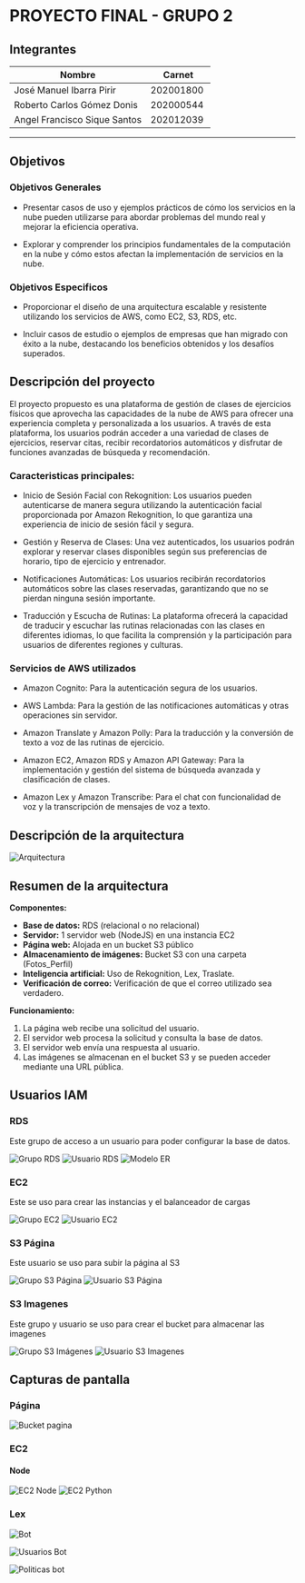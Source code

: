 # PROYECTO FINAL - GRUPO 2

## Integrantes

| Nombre | Carnet |
| --- | --- |
| José Manuel Ibarra Pirir | 202001800 |
| Roberto Carlos Gómez Donis | 202000544 |
| Angel Francisco Sique Santos | 202012039 |
----


## Objetivos

### Objetivos Generales

*  Presentar casos de uso y ejemplos prácticos de cómo los servicios en la nube pueden utilizarse para abordar problemas del mundo real y mejorar la eficiencia operativa.

* Explorar y comprender los principios fundamentales de la computación en la nube y cómo estos afectan la implementación de servicios en la nube.

### Objetivos Especificos

* Proporcionar el diseño de una arquitectura escalable y resistente utilizando los servicios de AWS, como EC2, S3, RDS, etc.

* Incluir casos de estudio o ejemplos de empresas que han migrado con éxito a la nube, destacando los beneficios obtenidos y los desafíos superados.

## Descripción del proyecto

El proyecto propuesto es una plataforma de gestión de clases de ejercicios físicos que aprovecha las capacidades de la nube de AWS para ofrecer una experiencia completa y personalizada a los usuarios. A través de esta plataforma, los usuarios podrán acceder a una variedad de clases de ejercicios, reservar citas, recibir recordatorios automáticos y disfrutar de funciones avanzadas de búsqueda y recomendación.

### Caracteristicas principales:

* Inicio de Sesión Facial con Rekognition: Los usuarios pueden autenticarse de manera segura utilizando la autenticación facial proporcionada por Amazon Rekognition, lo que garantiza una experiencia de inicio de sesión fácil y segura.

* Gestión y Reserva de Clases: Una vez autenticados, los usuarios podrán explorar y reservar clases disponibles según sus preferencias de horario, tipo de ejercicio y entrenador.

* Notificaciones Automáticas: Los usuarios recibirán recordatorios automáticos sobre las clases reservadas, garantizando que no se pierdan ninguna sesión importante.

* Traducción y Escucha de Rutinas: La plataforma ofrecerá la capacidad de traducir y escuchar las rutinas relacionadas con las clases en diferentes idiomas, lo que facilita la comprensión y la participación para usuarios de diferentes regiones y culturas.

### Servicios de AWS utilizados

* Amazon Cognito: Para la autenticación segura de los usuarios.

* AWS Lambda: Para la gestión de las notificaciones automáticas y otras operaciones sin servidor.

* Amazon Translate y Amazon Polly: Para la traducción y la conversión de texto a voz de las rutinas de ejercicio.

* Amazon EC2, Amazon RDS y Amazon API Gateway: Para la implementación y gestión del sistema de búsqueda avanzada y clasificación de clases.

* Amazon Lex y Amazon Transcribe: Para el chat con funcionalidad de voz y la transcripción de mensajes de voz a texto.


## Descripción de la arquitectura

![Arquitectura](ARQUITECTURA/arquitectura.png)

## Resumen de la arquitectura

**Componentes:**
* **Base de datos:** RDS (relacional o no relacional)
* **Servidor:** 1 servidor web (NodeJS) en una instancia EC2
* **Página web:** Alojada en un bucket S3 público
* **Almacenamiento de imágenes:** Bucket S3 con una carpeta (Fotos_Perfil)
* **Inteligencia artificial:** Uso de Rekognition, Lex, Traslate.
* **Verificación de correo:** Verificación de que el correo utilizado sea verdadero.

**Funcionamiento:**

1. La página web recibe una solicitud del usuario.
2. El servidor web procesa la solicitud y consulta la base de datos.
3. El servidor web envía una respuesta al usuario.
4. Las imágenes se almacenan en el bucket S3 y se pueden acceder mediante una URL pública.

## Usuarios IAM

### RDS

Este grupo de acceso a un usuario para poder configurar la base de datos.

![Grupo RDS](Images/grupords.png)
![Usuario RDS](Images/rds-usuario.png)
![Modelo ER](Images/mer.png)

### EC2

Este se uso para crear las instancias y el balanceador de cargas

![Grupo EC2](Images/grupo-ec2.jpg)
![Usuario EC2](Images/usuario-ec2.jpg)

### S3 Página

Este usuario se uso para subir la página al S3

![Grupo S3 Página](Images/grupos3-pagina.jpg)
![Usuario S3 Página](Images/usuarios3-pagina.jpg)

### S3 Imagenes

Este grupo y usuario se uso para crear el bucket para almacenar las imagenes

![Grupo S3 Imágenes](Images/grupos3-imagenes.png)
![Usuario S3 Imagenes](images/s3imagenes-usuario.jpg)

## Capturas de pantalla

### Página

![Bucket pagina](Images/bucket-pagina.jpg)

### EC2

#### Node

![EC2 Node](images/ec2-node.jpg)
![EC2 Python](images/ec2-python.jpg)

### Lex
![Bot](images/bot1.png)

![Usuarios Bot](images/bot2.png)

![Politicas bot](images/bot3.png)

